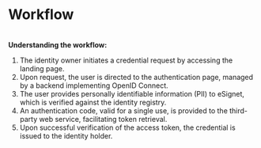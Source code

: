 # Workflow

\
**Understanding the workflow:**

1. The identity owner initiates a credential request by accessing the landing page.
2. Upon request, the user is directed to the authentication page, managed by a backend implementing OpenID Connect.
3. The user provides personally identifiable information (PII) to eSignet, which is verified against the identity registry.
4. An authentication code, valid for a single use, is provided to the third-party web service, facilitating token retrieval.
5. Upon successful verification of the access token, the credential is issued to the identity holder.
